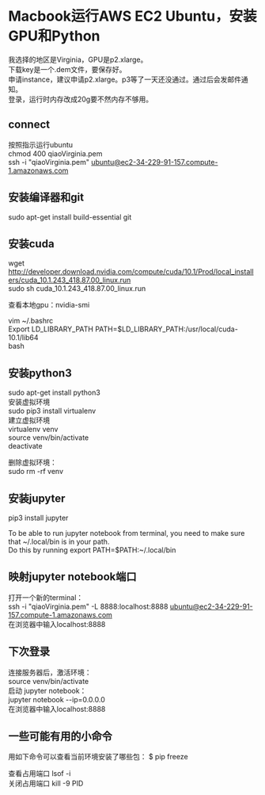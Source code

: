 # Macbook运行AWS EC2 Ubuntu，安装GPU和Python

我选择的地区是Virginia，GPU是p2.xlarge。  
下载key是一个.dem文件，要保存好。  
申请instance，建议申请p2.xlarge。p3等了一天还没通过。通过后会发邮件通知。  
登录，运行时内存改成20g要不然内存不够用。  

## connect
按照指示运行ubuntu  
chmod 400 qiaoVirginia.pem  
ssh -i "qiaoVirginia.pem" ubuntu@ec2-34-229-91-157.compute-1.amazonaws.com  

## 安装编译器和git
sudo apt-get install build-essential git

## 安装cuda
wget http://developer.download.nvidia.com/compute/cuda/10.1/Prod/local_installers/cuda_10.1.243_418.87.00_linux.run  
sudo sh cuda_10.1.243_418.87.00_linux.run  

查看本地gpu：nvidia-smi  

vim ~/.bashrc  
Export LD_LIBRARY_PATH PATH=$LD_LIBRARY_PATH:/usr/local/cuda-10.1/lib64  
bash  

## 安装python3
sudo apt-get install python3  
安装虚拟环境  
sudo pip3 install virtualenv  
建立虚拟环境  
virtualenv venv  
source venv/bin/activate  
deactivate  

删除虚拟环境：  
sudo rm -rf venv  

## 安装jupyter
pip3 install jupyter

To be able to run jupyter notebook from terminal, you need to make sure that ~/.local/bin is in your path.  
Do this by running export PATH=$PATH:~/.local/bin


## 映射jupyter notebook端口
打开一个新的terminal：  
ssh -i "qiaoVirginia.pem" -L 8888:localhost:8888 ubuntu@ec2-34-229-91-157.compute-1.amazonaws.com  
在浏览器中输入localhost:8888  

## 下次登录
连接服务器后，激活环境：  
source venv/bin/activate  
启动 jupyter notebook：  
jupyter notebook --ip=0.0.0.0  
在浏览器中输入localhost:8888  

## 一些可能有用的小命令
用如下命令可以查看当前环境安装了哪些包：
$ pip freeze

查看占用端口 lsof -i  
关闭占用端口 kill -9 PID

